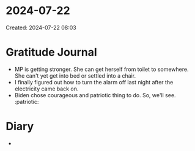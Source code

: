 # 2024-07-22
Created: 2024-07-22 08:03

# Gratitude Journal 

- MP is getting stronger. She can get herself from toilet to somewhere. She can't yet get into bed or settled into a chair. 
- I finally figured out how to turn the alarm off last night after the electricity came back on.
- Biden chose courageous and patriotic thing to do. So, we'll see. :patriotic:

# Diary 

- 

